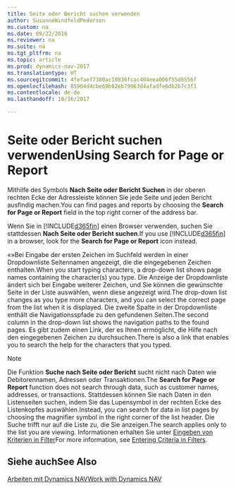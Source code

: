 ```yaml
---
title: Seite oder Bericht suchen verwenden
author: SusanneWindfeldPedersen
ms.custom: na
ms.date: 09/22/2016
ms.reviewer: na
ms.suite: na
ms.tgt_pltfrm: na
ms.topic: article
ms.prod: dynamics-nav-2017
ms.translationtype: HT
ms.sourcegitcommit: 4fefaef7380ac10836fcac404eea006f55d8556f
ms.openlocfilehash: 85904d4cbe69b82eb79963d4afadfe6db2b7c3f1
ms.contentlocale: de-de
ms.lasthandoff: 10/16/2017

---
```


# <a name="using-search-for-page-or-report"></a><span data-ttu-id="9d224-102">Seite oder Bericht suchen verwenden</span><span class="sxs-lookup"><span data-stu-id="9d224-102">Using Search for Page or Report</span></span>
<span data-ttu-id="9d224-103">Mithilfe des Symbols **Nach Seite oder Bericht Suchen** in der oberen rechten Ecke der Adressleiste können Sie jede Seite und jeden Bericht ausfindig machen.</span><span class="sxs-lookup"><span data-stu-id="9d224-103">You can find pages and reports by choosing the **Search for Page or Report** field in the top right corner of the address bar.</span></span>

<span data-ttu-id="9d224-104">Wenn Sie in [!INCLUDE[d365fin](includes/d365fin_md.md)] einen Browser verwenden, suchen Sie stattdessen **Nach Seite oder Bericht suchen**.</span><span class="sxs-lookup"><span data-stu-id="9d224-104">If you use [!INCLUDE[d365fin](includes/d365fin_md.md)] in a browser, look for the **Search for Page or Report** icon instead.</span></span>

<span data-ttu-id="9d224-105">«»Bei Eingabe der ersten Zeichen im Suchfeld werden in einer Dropdownliste Seitennamen angezeigt, die die eingegebenen Zeichen enthalten.</span><span class="sxs-lookup"><span data-stu-id="9d224-105">When you start typing characters, a drop-down list shows page names containing the character(s) you type.</span></span> <span data-ttu-id="9d224-106">Die Anzeige der Dropdownliste ändert sich bei Eingabe weiterer Zeichen, und Sie können die gewünschte Seite in der Liste auswählen, wenn diese angezeigt wird.</span><span class="sxs-lookup"><span data-stu-id="9d224-106">The drop-down list changes as you type more characters, and you can select the correct page from the list when it is displayed.</span></span> <span data-ttu-id="9d224-107">Die zweite Spalte in der Dropdownliste enthält die Navigationsspfade zu den gefundenen Seiten.</span><span class="sxs-lookup"><span data-stu-id="9d224-107">The second column in the drop-down list shows the navigation paths to the found pages.</span></span> <span data-ttu-id="9d224-108">Es gibt zudem einen Link, der es Ihnen ermöglicht, die Hilfe nach den eingegebenen Zeichen zu durchsuchen.</span><span class="sxs-lookup"><span data-stu-id="9d224-108">There is also a link that enables you to search the help for the characters that you typed.</span></span>

> [!NOTE]  
>   <span data-ttu-id="9d224-109">Die Funktion **Suche nach Seite oder Bericht** sucht nicht nach Daten wie Debitorennamen, Adressen oder Transaktionen.</span><span class="sxs-lookup"><span data-stu-id="9d224-109">The **Search for Page or Report** function does not search through data, such as customer names, addresses, or transactions.</span></span> <span data-ttu-id="9d224-110">Stattdessen können Sie nach Daten in den Listenseiten suchen, indem Sie das Lupensymbol in der rechten Ecke des Listenkopfes auswählen.</span><span class="sxs-lookup"><span data-stu-id="9d224-110">Instead, you can search for data in list pages by choosing the magnifier symbol in the right corner of the list header.</span></span> <span data-ttu-id="9d224-111">Die Suche trifft nur auf die Liste zu, die Sie anzeigen.</span><span class="sxs-lookup"><span data-stu-id="9d224-111">The search applies only to the list you are viewing.</span></span> <span data-ttu-id="9d224-112">Informationen erhalten Sie unter [Eingeben von Kriterien in Filter](ui-enter-criteria-filters.md)</span><span class="sxs-lookup"><span data-stu-id="9d224-112">For more information, see [Entering Criteria in Filters](ui-enter-criteria-filters.md).</span></span>  

## <a name="see-also"></a><span data-ttu-id="9d224-113">Siehe auch</span><span class="sxs-lookup"><span data-stu-id="9d224-113">See Also</span></span>
[<span data-ttu-id="9d224-114">Arbeiten mit Dynamics NAV</span><span class="sxs-lookup"><span data-stu-id="9d224-114">Work with Dynamics NAV</span></span>](ui-work-product.md)

